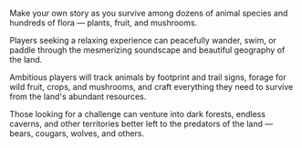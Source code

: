 Make your own story as you survive among dozens of animal species and hundreds of flora — plants, fruit, and mushrooms.

Players seeking a relaxing experience can peacefully wander, swim, or paddle through the mesmerizing soundscape and beautiful geography of the land.  

Ambitious players will track animals by footprint and trail signs, forage for wild fruit, crops, and mushrooms, and craft everything they need to survive from the land's abundant resources.  

Those looking for a challenge can venture into dark forests, endless caverns, and other territories better left to the predators of the land — bears, cougars, wolves, and others.